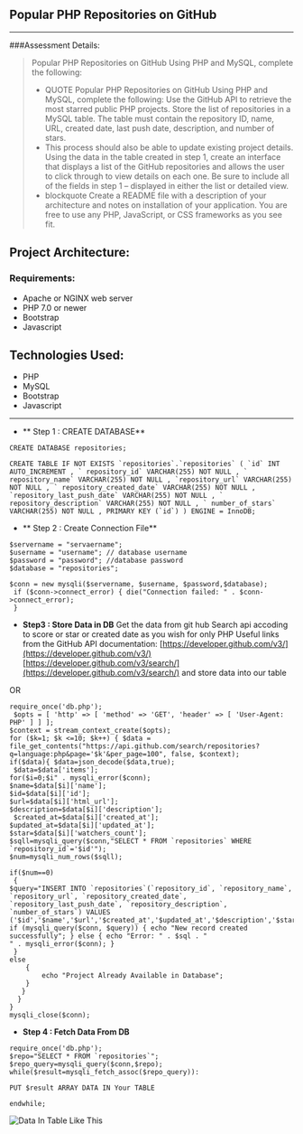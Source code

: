 ## Popular PHP Repositories on GitHub 
---
###Assessment Details:
> Popular PHP Repositories on GitHub Using PHP and MySQL, complete the following: 
> * QUOTE Popular PHP Repositories on GitHub Using PHP and MySQL, complete the following: Use the GitHub API to retrieve the most starred public PHP projects. Store the list of repositories in a MySQL table. The table must contain the repository ID, name, URL, created date, last push date, description, and number of stars.
> * This process should also be able to update existing project details. Using the data in the table created in step 1, create an interface that displays a list of the GitHub repositories and allows the user to click through to view details on each one. Be sure to include all of the fields in step 1 – displayed in either the list or detailed view.
> * blockquote Create a README file with a description of your architecture and notes on installation of your application. You are free to use any PHP, JavaScript, or CSS frameworks as you see fit. 

## Project Architecture:

### Requirements:
>
* Apache or NGINX web server
* PHP 7.0 or newer
* Bootstrap
* Javascript

## Technologies Used:
> 
* PHP 
* MySQL 
* Bootstrap 
* Javascript


--- 
 
 
* ** Step 1 : CREATE DATABASE** 

``` 
CREATE DATABASE repositories;
```
```
CREATE TABLE IF NOT EXISTS `repositories`.`repositories` ( `id` INT AUTO_INCREMENT , ` repository_id` VARCHAR(255) NOT NULL , ` repository_name` VARCHAR(255) NOT NULL , `repository_url` VARCHAR(255) NOT NULL , ` repository_created_date` VARCHAR(255) NOT NULL , `repository_last_push_date` VARCHAR(255) NOT NULL , ` repository_description` VARCHAR(255) NOT NULL , ` number_of_stars` VARCHAR(255) NOT NULL , PRIMARY KEY (`id`) ) ENGINE = InnoDB;
 ```

* ** Step 2 : Create Connection File**
 
```
$servername = "servaername"; 
$username = "username"; // database username 
$password = "password"; //database password 
$database = "repositories";

$conn = new mysqli($servername, $username, $password,$database);
 if ($conn->connect_error) { die("Connection failed: " . $conn->connect_error);
 }
```
* **Step3 : Store Data in DB** 
Get the data from git hub Search api accoding to score or star or created date as you wish for only PHP Useful links from the GitHub API 
documentation: 
[https://developer.github.com/v3/](https://developer.github.com/v3/) 
[https://developer.github.com/v3/search/](https://developer.github.com/v3/search/) 
and store data into our table 


OR


```
require_once('db.php');
 $opts = [ 'http' => [ 'method' => 'GET', 'header' => [ 'User-Agent: PHP' ] ] ]; 
$context = stream_context_create($opts); 
for ($k=1; $k <=10; $k++) { $data = file_get_contents("https://api.github.com/search/repositories?q=language:php&page='$k'&per_page=100", false, $context); 
if($data){ $data=json_decode($data,true);
 $data=$data['items']; 
for($i=0;$i" . mysqli_error($conn); 
$name=$data[$i]['name']; 
$id=$data[$i]['id']; 
$url=$data[$i]['html_url']; 
$description=$data[$i]['description'];
 $created_at=$data[$i]['created_at']; 
$updated_at=$data[$i]['updated_at']; 
$star=$data[$i]['watchers_count']; 
$sqll=mysqli_query($conn,"SELECT * FROM `repositories` WHERE `repository_id`='$id'"); 
$num=mysqli_num_rows($sqll);

if($num==0)
 { 
$query="INSERT INTO `repositories`(`repository_id`, `repository_name`, `repository_url`, `repository_created_date`, `repository_last_push_date`, `repository_description`, `number_of_stars`) VALUES ('$id','$name','$url','$created_at','$updated_at','$description','$star')"; if (mysqli_query($conn, $query)) { echo "New record created successfully"; } else { echo "Error: " . $sql . "  
" . mysqli_error($conn); } 
 }
else
    { 
        echo "Project Already Available in Database"; 
    } 
   } 
  } 
} 
mysqli_close($conn);
```

* **Step 4 : Fetch Data From DB**

``` 
require_once('db.php'); 
$repo="SELECT * FROM `repositories`";
$repo_query=mysqli_query($conn,$repo);
while($result=mysqli_fetch_assoc($repo_query)):

PUT $result ARRAY DATA IN Your TABLE

endwhile;
```


![Data In Table Like This ](https://preview.ibb.co/jEC6Cv/Fire_Shot_Capture_4_List_Of_Git_Hub_Repository_http_198_199_73_246_php_repo_List_php.png)